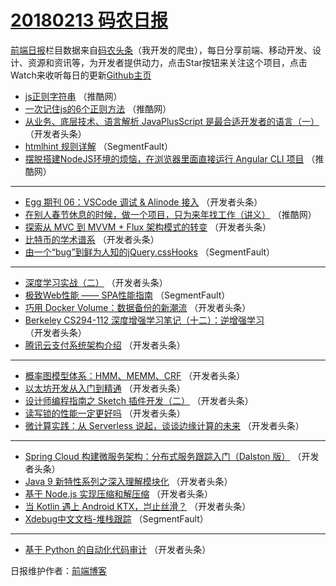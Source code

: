 # [20180213 码农日报](http://hao.caibaojian.com/date/2018/02/13)

[前端日报](http://caibaojian.com/c/news)栏目数据来自[码农头条](http://hao.caibaojian.com/)（我开发的爬虫），每日分享前端、移动开发、设计、资源和资讯等，为开发者提供动力，点击Star按钮来关注这个项目，点击Watch来收听每日的更新[Github主页](https://github.com/kujian/frontendDaily)
* [js正则字符串](http://hao.caibaojian.com/65167.html) （推酷网）
* [一次记住js的6个正则方法](http://hao.caibaojian.com/65169.html) （推酷网）
* [从业务、底层技术、语言解析 JavaPlusScript 是最合适开发者的语言（一）](http://hao.caibaojian.com/65138.html) （开发者头条）
* [htmlhint 规则详解](http://hao.caibaojian.com/65127.html) （SegmentFault）
* [摆脱搭建NodeJS环境的烦恼，在浏览器里面直接运行 Angular CLI 项目](http://hao.caibaojian.com/65170.html) （推酷网）

***
* [Egg 期刊 06：VSCode 调试 &amp; Alinode 接入](http://hao.caibaojian.com/65148.html) （开发者头条）
* [在别人春节休息的时候，做一个项目，只为来年找工作（讲义）](http://hao.caibaojian.com/65168.html) （推酷网）
* [探索从 MVC 到 MVVM + Flux 架构模式的转变](http://hao.caibaojian.com/65147.html) （开发者头条）
* [比特币的学术谱系](http://hao.caibaojian.com/65132.html) （开发者头条）
* [由一个“bug”到鲜为人知的jQuery.cssHooks](http://hao.caibaojian.com/65128.html) （SegmentFault）

***
* [深度学习实战（二）](http://hao.caibaojian.com/65140.html) （开发者头条）
* [极致Web性能 —— SPA性能指南](http://hao.caibaojian.com/65129.html) （SegmentFault）
* [巧用 Docker Volume：数据备份的新潮流](http://hao.caibaojian.com/65134.html) （开发者头条）
* [Berkeley CS294-112 深度增强学习笔记（十二）：逆增强学习](http://hao.caibaojian.com/65143.html) （开发者头条）
* [腾讯云支付系统架构介绍](http://hao.caibaojian.com/65144.html) （开发者头条）

***
* [概率图模型体系：HMM、MEMM、CRF](http://hao.caibaojian.com/65145.html) （开发者头条）
* [以太坊开发从入门到精通](http://hao.caibaojian.com/65133.html) （开发者头条）
* [设计师编程指南之 Sketch 插件开发（二）](http://hao.caibaojian.com/65146.html) （开发者头条）
* [读写锁的性能一定更好吗](http://hao.caibaojian.com/65136.html) （开发者头条）
* [微计算实践：从 Serverless 说起，谈谈边缘计算的未来](http://hao.caibaojian.com/65137.html) （开发者头条）

***
* [Spring Cloud 构建微服务架构：分布式服务跟踪入门（Dalston 版）](http://hao.caibaojian.com/65139.html) （开发者头条）
* [Java 9 新特性系列之深入理解模块化](http://hao.caibaojian.com/65131.html) （开发者头条）
* [基于 Node.js 实现压缩和解压缩](http://hao.caibaojian.com/65141.html) （开发者头条）
* [当 Kotlin 遇上 Android KTX，岂止丝滑？](http://hao.caibaojian.com/65142.html) （开发者头条）
* [Xdebug中文文档-堆栈跟踪](http://hao.caibaojian.com/65130.html) （SegmentFault）

***
* [基于 Python 的自动化代码审计](http://hao.caibaojian.com/65135.html) （开发者头条）

日报维护作者：[前端博客](http://caibaojian.com/) 